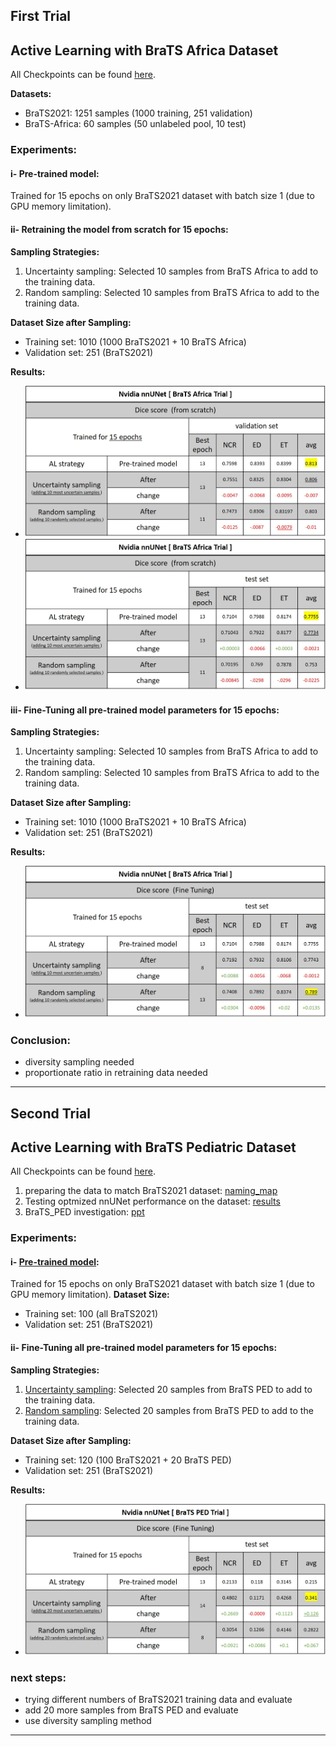 ## First Trial

## Active Learning with BraTS Africa Dataset

All Checkpoints can be found [here](https://drive.google.com/drive/folders/17GD2gx6FPrk4PJbMimwGQrBYEIyK9MGc?usp=drive_link).

**Datasets:**
- BraTS2021: 1251 samples (1000 training, 251 validation)
- BraTS-Africa: 60 samples (50 unlabeled pool, 10 test)

### Experiments:

#### i- Pre-trained model:
Trained for 15 epochs on only BraTS2021 dataset with batch size 1 (due to GPU memory limitation).

#### ii- Retraining the model from scratch for 15 epochs:

**Sampling Strategies:**
1. Uncertainty sampling: Selected 10 samples from BraTS Africa to add to the training data.
2. Random sampling: Selected 10 samples from BraTS Africa to add to the training data.

**Dataset Size after Sampling:**
- Training set: 1010 (1000 BraTS2021 + 10 BraTS Africa)
- Validation set: 251 (BraTS2021)

**Results:**
- ![Validation Set Results](/Research/active-learning/reports/figures/nvidia_SSA_FromScratch_val.jpg)
- ![Test Set Results](/Research/active-learning/reports/figures/nvidia_SSA_FromScratch_test.jpg)

#### iii- Fine-Tuning all pre-trained model parameters for 15 epochs:

**Sampling Strategies:**
1. Uncertainty sampling: Selected 10 samples from BraTS Africa to add to the training data.
2. Random sampling: Selected 10 samples from BraTS Africa to add to the training data.

**Dataset Size after Sampling:**
- Training set: 1010 (1000 BraTS2021 + 10 BraTS Africa)
- Validation set: 251 (BraTS2021)

**Results:**
- ![Test Set Results](/Research/active-learning/reports/figures/nvidia_SSA_FineTuning_test.jpg)

### Conclusion:
- diversity sampling needed
- proportionate ratio in retraining data needed

-------------------------------------------------------------
## Second Trial

## Active Learning with BraTS Pediatric Dataset

All Checkpoints can be found [here](https://drive.google.com/drive/folders/1UwmRpeU4YLPkuqy5brPkonUwvshRaLmD?usp=drive_link).


1. preparing the data to match BraTS2021 dataset: [naming_map](https://drive.google.com/file/d/1jbRu2yu-OlwjZ79Q1zxy6fLOIHiDlJ4h/view?usp=drive_link)
2. Testing optmized nnUNet performance on the dataset: [results](https://drive.google.com/file/d/1hNxFxDDZhCCsTnMjpvYuV82JpNlWmyer/view?usp=sharing)
3. BraTS_PED investigation: [ppt](https://docs.google.com/presentation/d/1Bk36ZAJ5kMIjvizbqm74k8EntvvvV4Az/edit?usp=drive_link&ouid=100634944823545967799&rtpof=true&sd=true)

### Experiments:

#### i- [Pre-trained model](https://drive.google.com/drive/folders/15WuKaY2M_GNmDKmO05UXM6WBgZPggffS?usp=sharing):
Trained for 15 epochs on only BraTS2021 dataset with batch size 1 (due to GPU memory limitation).
**Dataset Size:**
- Training set: 100 (all BraTS2021)
- Validation set: 251 (BraTS2021)
#### ii- Fine-Tuning all pre-trained model parameters for 15 epochs:

**Sampling Strategies:**
1. [Uncertainty sampling](https://drive.google.com/drive/folders/1Dbqk9PyACKG1wFvn56MzhenyYZbT0Wbt?usp=drive_link): Selected 20 samples from BraTS PED to add to the training data.
2. [Random sampling](https://drive.google.com/drive/folders/1Xhk3q-0Z-mqzW0CNV7cg7BEvs8IB4dty?usp=drive_link): Selected 20 samples from BraTS PED to add to the training data.

**Dataset Size after Sampling:**
- Training set: 120 (100 BraTS2021 + 20 BraTS PED)
- Validation set: 251 (BraTS2021)

**Results:**
- ![Test Set Results](/Research/active-learning/reports/figures/nvidia_PED_FineTuning_test.jpg)

### next steps:
- trying different numbers of BraTS2021 training data and evaluate
- add 20  more samples from BraTS PED and evaluate
- use diversity sampling method
------------------------------